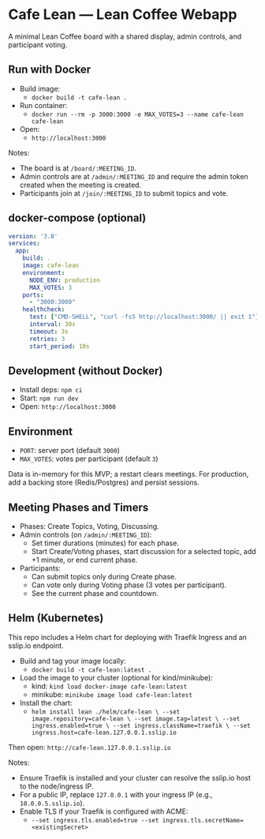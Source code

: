 # Cafe Lean — Lean Coffee Webapp

A minimal Lean Coffee board with a shared display, admin controls, and participant voting.

## Run with Docker

- Build image:
  - `docker build -t cafe-lean .`
- Run container:
  - `docker run --rm -p 3000:3000 -e MAX_VOTES=3 --name cafe-lean cafe-lean`
- Open:
  - `http://localhost:3000`

Notes:
- The board is at `/board/:MEETING_ID`.
- Admin controls are at `/admin/:MEETING_ID` and require the admin token created when the meeting is created.
- Participants join at `/join/:MEETING_ID` to submit topics and vote.

## docker-compose (optional)

```yaml
version: '3.8'
services:
  app:
    build: .
    image: cafe-lean
    environment:
      NODE_ENV: production
      MAX_VOTES: 3
    ports:
      - "3000:3000"
    healthcheck:
      test: ["CMD-SHELL", "curl -fsS http://localhost:3000/ || exit 1"]
      interval: 30s
      timeout: 3s
      retries: 3
      start_period: 10s
```

## Development (without Docker)

- Install deps: `npm ci`
- Start: `npm run dev`
- Open: `http://localhost:3000`

## Environment

- `PORT`: server port (default `3000`)
- `MAX_VOTES`: votes per participant (default `3`)

Data is in-memory for this MVP; a restart clears meetings. For production, add a backing store (Redis/Postgres) and persist sessions.

## Meeting Phases and Timers

- Phases: Create Topics, Voting, Discussing.
- Admin controls (on `/admin/:MEETING_ID`):
  - Set timer durations (minutes) for each phase.
  - Start Create/Voting phases, start discussion for a selected topic, add +1 minute, or end current phase.
- Participants:
  - Can submit topics only during Create phase.
  - Can vote only during Voting phase (3 votes per participant).
  - See the current phase and countdown.

## Helm (Kubernetes)

This repo includes a Helm chart for deploying with Traefik Ingress and an sslip.io endpoint.

- Build and tag your image locally:
  - `docker build -t cafe-lean:latest .`
- Load the image to your cluster (optional for kind/minikube):
  - kind: `kind load docker-image cafe-lean:latest`
  - minikube: `minikube image load cafe-lean:latest`
- Install the chart:
  - `helm install lean ./helm/cafe-lean \
      --set image.repository=cafe-lean \
      --set image.tag=latest \
      --set ingress.enabled=true \
      --set ingress.className=traefik \
      --set ingress.host=cafe-lean.127.0.0.1.sslip.io`

Then open: `http://cafe-lean.127.0.0.1.sslip.io`

Notes:
- Ensure Traefik is installed and your cluster can resolve the sslip.io host to the node/ingress IP.
- For a public IP, replace `127.0.0.1` with your ingress IP (e.g., `10.0.0.5.sslip.io`).
- Enable TLS if your Traefik is configured with ACME:
  - `--set ingress.tls.enabled=true --set ingress.tls.secretName=<existingSecret>`
